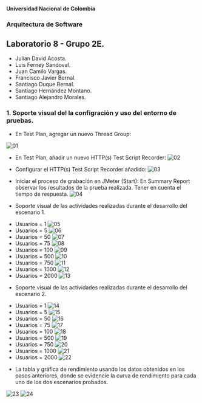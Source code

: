 #### Universidad Nacional de Colombia
### Arquitectura de Software
## Laboratorio 8 - Grupo 2E.

- Julian David Acosta.
- Luis Ferney Sandoval.
- Juan Camilo Vargas.
- Francisco Javier Bernal.
- Santiago Duque Bernal.
- Santiago Hernández Montano.
- Santiago Alejandro Morales.

### 1. Soporte visual del la configraciòn y uso del entorno de pruebas. 

- En Test Plan, agregar un nuevo Thread Group:

![01](img/ss1.png)
 - En Test Plan, añadir un nuevo HTTP(s) Test Script Recorder:
![02](img/ss2.png)
 - Configurar el HTTP(s) Test Script Recorder añadido: 
![03](img/ss3.png)

- Iniciar el proceso de grabación en JMeter (Start):
 En Summary Report observar los resultados de la prueba realizada. Tener en cuenta el tiempo de respuesta.
 ![04](img/ss3.png)

- Soporte visual de las actividades realizadas durante el desarrollo del  escenario 1.
 * Usuarios = 1
  ![05](img/sc1/1e1.png)
 * Usuarios = 5
 ![06](img/sc1/5e1.png)
 * Usuarios = 50
 ![07](img/sc1/50e1.png)
 * Usuarios = 75
 ![08](img/sc1/75e1.png)
 * Usuarios = 100
 ![09](img/sc1/100e1.png)
 * Usuarios = 500
 ![10](img/sc1/500e1.png)
 * Usuarios = 750
 ![11](img/sc1/750e1.png)
 * Usuarios = 1000
 ![12](img/sc1/1000e1.png)
 * Usuarios = 2000
 ![13](img/sc1/2000e1.png)

- Soporte visual de las actividades realizadas durante el desarrollo del  escenario 2.
* Usuarios = 1
  ![14](img/sc2/1e2.png)
 * Usuarios = 5
 ![15](img/sc2/5e2.png)
 * Usuarios = 50
 ![16](img/sc2/50e2.png)
 * Usuarios = 75
 ![17](img/sc2/75e2.png)
 * Usuarios = 100
 ![18](img/sc2/100e2.png)
 * Usuarios = 500
 ![19](img/sc2/500e2.png)
 * Usuarios = 750
 ![20](img/sc2/750e2.png)
 * Usuarios = 1000
 ![21](img/sc2/1000e2.png)
 * Usuarios = 2000
 ![22](img/sc2/2000e2.png)

- La tabla y gráfica de rendimiento usando los datos obtenidos en los pasos anteriores, donde se evidencie la curva de rendimiento  para cada uno de los dos escenarios probados.

![23](img/tabla.PNG)
![24](img/grafica.PNG)
